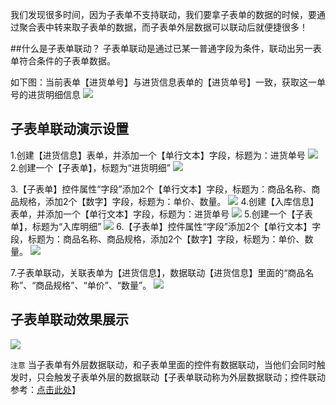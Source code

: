我们发现很多时间，因为子表单不支持联动，我们要拿子表单的数据的时候，要通过聚合表中转来取子表单的数据，而子表单外层数据可以联动后就便捷很多！

##什么是子表单联动？
子表单联动是通过已某一普通字段为条件，联动出另一表单符合条件的子表单数据。

如下图：当前表单【进货单号】与进货信息表单的【进货单号】一致，获取这一单号的进货明细信息
![](http://docfiles.baibaoyun.com/FqN6bxHTvGnoL7hJgo-0SgVX9w5o)
## 子表单联动演示设置
1.创建【进货信息】表单，并添加一个【单行文本】字段，标题为：进货单号
![](http://docfiles.baibaoyun.com/FpPYYuxCCF7vutsnSxEhuaYvdpu1)
2.创建一个【子表单】，标题为“进货明细”
![](http://docfiles.baibaoyun.com/Fj3PBviCu3gELJ_l-Ja4RoFzUHAt)

3.【子表单】控件属性“字段”添加2个【单行文本】字段，标题为：商品名称、商品规格，添加2个【数字】字段，标题为：单价、数量。
![](http://docfiles.baibaoyun.com/lmZ8c1y-jWsSafUesMM5oYyz1hji)
4.创建【入库信息】表单，并添加一个【单行文本】字段，标题为：进货单号
![](http://docfiles.baibaoyun.com/FkVQP7mOizlwmxiPhsXswxIRv7qg)
5.创建一个【子表单】，标题为“入库明细”
![](http://docfiles.baibaoyun.com/FvwQN6SNg3q8ABI8GtGvuKlgxtix)
6.【子表单】控件属性“字段”添加2个【单行文本】字段，标题为：商品名称、商品规格，添加2个【数字】字段，标题为：单价、数量。
![](http://docfiles.baibaoyun.com/lnyG1ENE1REnEgU7a8Bzco7nCSpL)


7.子表单联动，关联表单为【进货信息】，数据联动【进货信息】里面的“商品名称”、“商品规格”、“单价”、“数量”。
![](http://docfiles.baibaoyun.com/lpnMHG6CKTyOzFXxaMd6f3bahfWt)
## 子表单联动效果展示
![](http://docfiles.baibaoyun.com/lqrtBhJzuElHdPwN5talDMxTdMfK)

` 注意 `
当子表单有外层数据联动，和子表单里面的控件有数据联动，当他们会同时触发时，只会触发子表单外层的数据联动【子表单联动称为外层数据联动；控件联动参考：[点击此处](https://doc.baibaoyun.com/doc/1029)】
